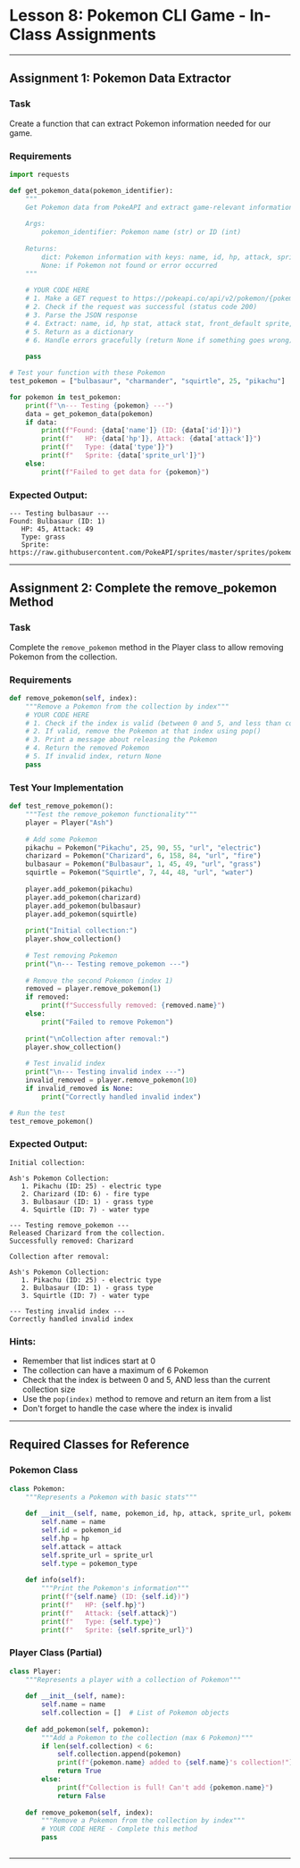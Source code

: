 # Lesson 8: Pokemon CLI Game - In-Class Assignments

---

## Assignment 1: Pokemon Data Extractor

### Task
Create a function that can extract Pokemon information needed for our game.

### Requirements
```python
import requests

def get_pokemon_data(pokemon_identifier):
    """
    Get Pokemon data from PokeAPI and extract game-relevant information
    
    Args:
        pokemon_identifier: Pokemon name (str) or ID (int)
    
    Returns:
        dict: Pokemon information with keys: name, id, hp, attack, sprite_url, type
        None: if Pokemon not found or error occurred
    """
    
    # YOUR CODE HERE
    # 1. Make a GET request to https://pokeapi.co/api/v2/pokemon/{pokemon_identifier}
    # 2. Check if the request was successful (status code 200)
    # 3. Parse the JSON response
    # 4. Extract: name, id, hp stat, attack stat, front_default sprite, primary type
    # 5. Return as a dictionary
    # 6. Handle errors gracefully (return None if something goes wrong)
    
    pass

# Test your function with these Pokemon
test_pokemon = ["bulbasaur", "charmander", "squirtle", 25, "pikachu"]

for pokemon in test_pokemon:
    print(f"\n--- Testing {pokemon} ---")
    data = get_pokemon_data(pokemon)
    if data:
        print(f"Found: {data['name']} (ID: {data['id']})")
        print(f"   HP: {data['hp']}, Attack: {data['attack']}")
        print(f"   Type: {data['type']}")
        print(f"   Sprite: {data['sprite_url']}")
    else:
        print(f"Failed to get data for {pokemon}")
```

### Expected Output:
```
--- Testing bulbasaur ---
Found: Bulbasaur (ID: 1)
   HP: 45, Attack: 49
   Type: grass
   Sprite: https://raw.githubusercontent.com/PokeAPI/sprites/master/sprites/pokemon/1.png
```

---

## Assignment 2: Complete the remove_pokemon Method

### Task
Complete the `remove_pokemon` method in the Player class to allow removing Pokemon from the collection.

### Requirements
```python
def remove_pokemon(self, index):
    """Remove a Pokemon from the collection by index"""
    # YOUR CODE HERE
    # 1. Check if the index is valid (between 0 and 5, and less than collection size)
    # 2. If valid, remove the Pokemon at that index using pop()
    # 3. Print a message about releasing the Pokemon
    # 4. Return the removed Pokemon
    # 5. If invalid index, return None
    pass
```

### Test Your Implementation
```python
def test_remove_pokemon():
    """Test the remove_pokemon functionality"""
    player = Player("Ash")
    
    # Add some Pokemon
    pikachu = Pokemon("Pikachu", 25, 90, 55, "url", "electric")
    charizard = Pokemon("Charizard", 6, 158, 84, "url", "fire")
    bulbasaur = Pokemon("Bulbasaur", 1, 45, 49, "url", "grass")
    squirtle = Pokemon("Squirtle", 7, 44, 48, "url", "water")
    
    player.add_pokemon(pikachu)
    player.add_pokemon(charizard)
    player.add_pokemon(bulbasaur)
    player.add_pokemon(squirtle)
    
    print("Initial collection:")
    player.show_collection()
    
    # Test removing Pokemon
    print("\n--- Testing remove_pokemon ---")
    
    # Remove the second Pokemon (index 1)
    removed = player.remove_pokemon(1)
    if removed:
        print(f"Successfully removed: {removed.name}")
    else:
        print("Failed to remove Pokemon")
    
    print("\nCollection after removal:")
    player.show_collection()
    
    # Test invalid index
    print("\n--- Testing invalid index ---")
    invalid_removed = player.remove_pokemon(10)
    if invalid_removed is None:
        print("Correctly handled invalid index")

# Run the test
test_remove_pokemon()
```

### Expected Output:
```
Initial collection:

Ash's Pokemon Collection:
   1. Pikachu (ID: 25) - electric type
   2. Charizard (ID: 6) - fire type
   3. Bulbasaur (ID: 1) - grass type
   4. Squirtle (ID: 7) - water type

--- Testing remove_pokemon ---
Released Charizard from the collection.
Successfully removed: Charizard

Collection after removal:

Ash's Pokemon Collection:
   1. Pikachu (ID: 25) - electric type
   2. Bulbasaur (ID: 1) - grass type
   3. Squirtle (ID: 7) - water type

--- Testing invalid index ---
Correctly handled invalid index
```

### Hints:
- Remember that list indices start at 0
- The collection can have a maximum of 6 Pokemon
- Check that the index is between 0 and 5, AND less than the current collection size
- Use the `pop(index)` method to remove and return an item from a list
- Don't forget to handle the case where the index is invalid

---

## Required Classes for Reference

### Pokemon Class
```python
class Pokemon:
    """Represents a Pokemon with basic stats"""
    
    def __init__(self, name, pokemon_id, hp, attack, sprite_url, pokemon_type):
        self.name = name
        self.id = pokemon_id
        self.hp = hp
        self.attack = attack
        self.sprite_url = sprite_url
        self.type = pokemon_type
    
    def info(self):
        """Print the Pokemon's information"""
        print(f"{self.name} (ID: {self.id})")
        print(f"   HP: {self.hp}")
        print(f"   Attack: {self.attack}")
        print(f"   Type: {self.type}")
        print(f"   Sprite: {self.sprite_url}")
```

### Player Class (Partial)
```python
class Player:
    """Represents a player with a collection of Pokemon"""
    
    def __init__(self, name):
        self.name = name
        self.collection = []  # List of Pokemon objects
    
    def add_pokemon(self, pokemon):
        """Add a Pokemon to the collection (max 6 Pokemon)"""
        if len(self.collection) < 6:
            self.collection.append(pokemon)
            print(f"{pokemon.name} added to {self.name}'s collection!")
            return True
        else:
            print(f"Collection is full! Can't add {pokemon.name}")
            return False
    
    def remove_pokemon(self, index):
        """Remove a Pokemon from the collection by index"""
        # YOUR CODE HERE - Complete this method
        pass
    
```

---

